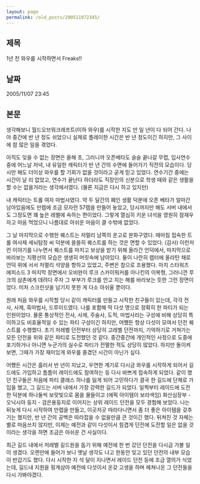 ```yaml
---
layout: page
permalink: /old_posts/200511072345/
---
```


## 제목
1년 전 와우를 시작하면서 Freaks!!

## 날짜
2005/11/07 23:45

## 본문
생각해보니 월드오브워크래프트(이하 와우)를 시작한 지도 만 일 년이 다 되어 간다. 나야 중간에 반 년 정도 쉬었으니 실제로 플레이한 시간은 반 년 정도이긴 하지만, 그 사이에 참 많은 일을 겪었다.

아직도 잊을 수 없는 장면은 올해 초, 그러니까 오픈베타도 슬슬 끝나갈 무렵, 입사연수 중에 어느날 저녁, 내 유일한 캐릭터가 반 년 간의 수면에 들어가기 직전의 모습이다.
당시만 해도 더이상 와우를 할 기회가 없을 것이라고 굳게 믿고 있었다. 연수기간 중에는 시간이 날 리 없었고, 연수가 끝난다 하더라도 직장인의 신분으로 학생 때와 같은 생활을 할 수는 없을거라는 생각에서였다. (물론 지금은 다시 하고 있지만)

내 캐릭터는 트롤 여자 마법사였다. 약 두 달간의 폐인 생활 덕분에 오픈 베타가 얼마간 남아있음에도 만렙에 조금 모자란 57렙을 만들어 놓았고, 당시까지만 해도 서버 내에서도 그정도면 꽤 높은 레벨에 속하는 편이었다. 그렇게 열심히 키운 녀석을 영원히 잠재우자고 마음 먹었으니 나름대로 아쉬운 마음이 클 수밖에 없었다.

그 날 마지막으로 수행한 퀘스트는 저멀리 남쪽의 운고로 분화구였다. 때마침 접속한 트롤 여사제 세뇌탐정 씨 덕분에 쓸쓸히 퀘스트를 하는 것은 면할 수 있었다. (감사) 이런저런 이야기를 나누면서 퀘스트를 마치고 보상을 받기 위해 올라간 언덕에서, 마지막으로 바라보는 지평선의 모습은 생생히 머릿속에 남아있다. 둘이 나란히 렙터에 올라탄 채로 언덕 위에 서서 저멀리 석양을 향하고 있었고, 주변은 참으로 조용했다. 마치 스타워즈 에피소드 3 마지막 장면에서 오비완이 루크 스카이워커를 아나킨의 이복형, 그러니깐 루크의 삼촌에게 데려다 주자 그 부부가 루크를 안고 지는 해를 바라보는 듯한 그런 장면이었다.
미처 스크린샷을 남기지 못한 게 다소 아쉬울 뿐이다.

원래 처음 와우를 시작할 당시 같이 캐릭터를 만들고 시작한 친구들이 있는데, 각각 전사, 사제, 흑마법사, 드루이드였다. 나를 포함해 딱 다섯 명으로 정확히 한 파티가 되는 인원이었다. 물론 통상적인 전사, 사제, 주술사, 도적, 마법사라는 구성에 비해 상당히 특이하고도 비효율적일 수 있는 파티 구성이긴 하지만, 어쨌든 항상 다섯이 모여서 던전 퀘스트를 수행했다.
초기 저레벨 던전부터 상당히 고레벨 던전까지, 기억하기로 거쳐가는 모든 던전을 위와 같은 파티로 도전했던 것 같다. 중간중간에 개인적인 사정으로 도중에 포기하거나 아니면 누군가의 실수로 파티가 전멸한 적도 상당히 많았다. 하지만 돌이켜보면, 그때가 가장 재미있게 와우를 즐겼던 시간이 아닌가 싶다.

어쨌든 시간은 흘러서 반 년이 지났고, 우연한 계기로 다시금 와우를 시작하게 되어서 길드에도 가입하고 틈틈이 레이드에도 참여하는 등 다시 바쁘게 접속하게 되었다.
같이 했던 친구들은 처음에 파티 클래스 하나를 잃게 되어 고민하다가 결국 한 길드에 단체로 가입을 했고, 그 길드는 서버 내에서 가장 강력한 길드가 되었다.
일찍부터 레이드에 도전한 덕분에 하나둘씩 보랏빛으로 몸을 물들이고 (에픽 아이템이 보라색임) 화산심장부 - 오닉시아 둥지 - 검은용둥지로 이어지는 상위 레이드 던전을 모두 경험해 보았다.
나는 뒤늦게 다시 시작하여 만렙을 만들고, 이곳저곳 따라다니면서 좀 더 좋은 아이템을 갖추기는 했지만, 반 년 간의 공백은 따라잡을 수 없을만큼 큰 것이긴 했다.
뒤쳐진 것 자체는 별로 마음쓰지 않지만, 이제는 예전과 같이 다섯이서 힘겹게 던전에 도전할 일은 없을 것이라는 생각을 하면 조금은 아쉬운 건 사실이다.

최근 길드 내에서 저레벨 길드원을 돕기 위해 예전에 한 번 갔던 던전을 다시금 가볼 일이 생겼다. 오랜만에 들어가 보니 옛날 생각도 나고 한동안 잊고 있던 던전의 내부 모습이 반갑기도 했다. 다시 시작한 지 석 달이 지나면서 레이드 던전 등에 조금 열의가 식었는데, 길드내 지원을 핑계삼아 예전에 다섯이서 온갖 고생을 하며 헤쳐나온 그 던전들을 다시 가봐야겠다.